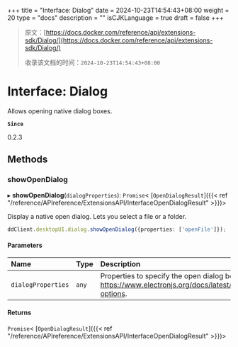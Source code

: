 +++
title = "Interface: Dialog"
date = 2024-10-23T14:54:43+08:00
weight = 20
type = "docs"
description = ""
isCJKLanguage = true
draft = false
+++

> 原文：[https://docs.docker.com/reference/api/extensions-sdk/Dialog/](https://docs.docker.com/reference/api/extensions-sdk/Dialog/)
>
> 收录该文档的时间：`2024-10-23T14:54:43+08:00`

# Interface: Dialog

Allows opening native dialog boxes.

**`Since`**

0.2.3

## Methods

### showOpenDialog

▸ **showOpenDialog**(`dialogProperties`): `Promise`< [`OpenDialogResult`]({{< ref "/reference/APIreference/ExtensionsAPI/InterfaceOpenDialogResult" >}})>

Display a native open dialog. Lets you select a file or a folder.



```typescript
ddClient.desktopUI.dialog.showOpenDialog({properties: ['openFile']});
```

#### Parameters

| Name               | Type  | Description                                                  |
| :----------------- | :---- | :----------------------------------------------------------- |
| `dialogProperties` | `any` | Properties to specify the open dialog behaviour, see https://www.electronjs.org/docs/latest/api/dialog#dialogshowopendialogbrowserwindow-options. |

#### Returns

`Promise`< [`OpenDialogResult`]({{< ref "/reference/APIreference/ExtensionsAPI/InterfaceOpenDialogResult" >}})>
